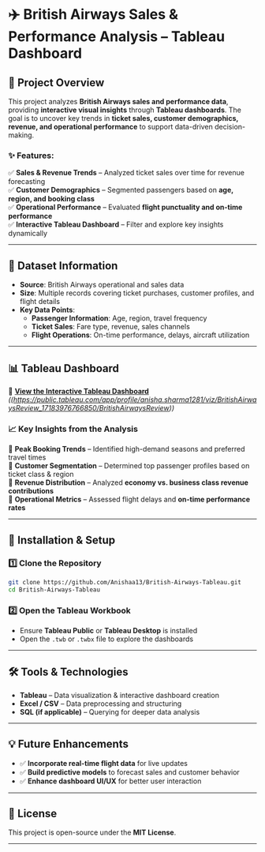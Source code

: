 # ✈️ British Airways Sales & Performance Analysis – Tableau Dashboard  

## 🚀 Project Overview  
This project analyzes **British Airways sales and performance data**, providing **interactive visual insights** through **Tableau dashboards**. The goal is to uncover key trends in **ticket sales, customer demographics, revenue, and operational performance** to support data-driven decision-making.  

### ✨ Features:  
✅ **Sales & Revenue Trends** – Analyzed ticket sales over time for revenue forecasting  
✅ **Customer Demographics** – Segmented passengers based on **age, region, and booking class**  
✅ **Operational Performance** – Evaluated **flight punctuality and on-time performance**  
✅ **Interactive Tableau Dashboard** – Filter and explore key insights dynamically  

---

## 📂 Dataset Information  
- **Source**: British Airways operational and sales data  
- **Size**: Multiple records covering ticket purchases, customer profiles, and flight details  
- **Key Data Points**:  
  - **Passenger Information**: Age, region, travel frequency  
  - **Ticket Sales**: Fare type, revenue, sales channels  
  - **Flight Operations**: On-time performance, delays, aircraft utilization  

---

## 📊 Tableau Dashboard  
🔗 **[View the Interactive Tableau Dashboard](#)** *((https://public.tableau.com/app/profile/anisha.sharma1281/viz/BritishAirwaysReview_17183976766850/BritishAirwaysReview))*  

### 📈 **Key Insights from the Analysis**  
📌 **Peak Booking Trends** – Identified high-demand seasons and preferred travel times  
📌 **Customer Segmentation** – Determined top passenger profiles based on ticket class & region  
📌 **Revenue Distribution** – Analyzed **economy vs. business class revenue contributions**  
📌 **Operational Metrics** – Assessed flight delays and **on-time performance rates**  

---

## 🔧 Installation & Setup  
### 1️⃣ Clone the Repository  
```bash
git clone https://github.com/Anishaa13/British-Airways-Tableau.git
cd British-Airways-Tableau
```

### 2️⃣ Open the Tableau Workbook  
- Ensure **Tableau Public** or **Tableau Desktop** is installed  
- Open the `.twb` or `.twbx` file to explore the dashboards  

---

## 🛠️ Tools & Technologies  
- **Tableau** – Data visualization & interactive dashboard creation  
- **Excel / CSV** – Data preprocessing and structuring  
- **SQL (if applicable)** – Querying for deeper data analysis  

---

## 💡 Future Enhancements  
- ✅ **Incorporate real-time flight data** for live updates  
- ✅ **Build predictive models** to forecast sales and customer behavior  
- ✅ **Enhance dashboard UI/UX** for better user interaction  

---

## 📜 License  
This project is open-source under the **MIT License**.  

---
